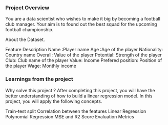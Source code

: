 ### Project Overview

 You are a data scientist who wishes to make it big by becoming a football club manager. Your aim is to found out the best squad for the upcoming football championship.

About the Dataset.

Feature	Description
Name	:Player name
Age	:Age of the player
Nationality:	Country name
Overall:	Value of the player
Potential:	Strength of the player
Club:	Club name of the player
Value:	Income
Prefered position:	Position of the player
Wage:	Monthly income



### Learnings from the project

 Why solve this project ?
After completing this project, you will have the better understanding of how to build a linear regression model. In this project, you will apply the following concepts.

Train-test split
Correlation between the features
Linear Regression
Polynomial Regression
MSE and R2 Score
Evaluation Metrics


